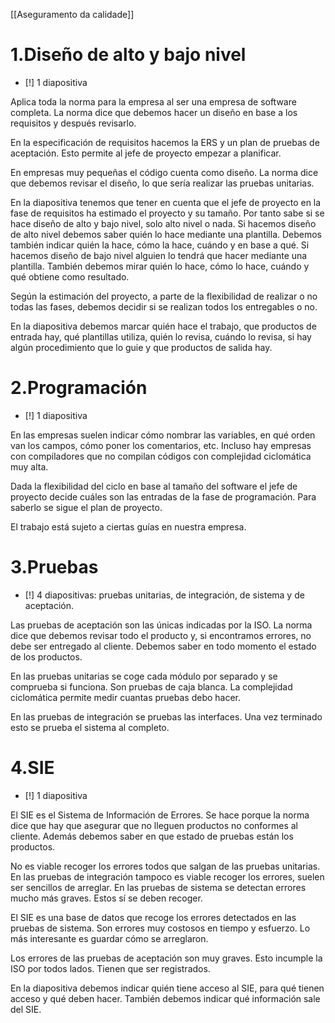 [[Aseguramento da calidade]]

# 1.Diseño de alto y bajo nivel
+ [!] 1 diapositiva

Aplica toda la norma para la empresa al ser una empresa de software completa. La norma dice que debemos hacer un diseño en base a los requisitos y después revisarlo.

En la especificación de requisitos hacemos la ERS y un plan de pruebas de aceptación. Esto permite al jefe de proyecto empezar a planificar. 

En empresas muy pequeñas el código cuenta como diseño. La norma dice que debemos revisar el diseño, lo que sería realizar las pruebas unitarias.

En la diapositiva tenemos que tener en cuenta que el jefe de proyecto en la fase de requisitos ha estimado el proyecto y su tamaño. Por tanto sabe si se hace diseño de alto y bajo nivel, solo alto nivel o nada. Si hacemos diseño de alto nivel debemos saber quién lo hace mediante una plantilla. Debemos también indicar quién la hace, cómo la hace, cuándo y en base a qué. Si hacemos diseño de bajo nivel alguien lo tendrá que hacer mediante una plantilla. También debemos mirar quién lo hace, cómo lo hace, cuándo y qué obtiene como resultado.

Según la estimación del proyecto, a parte de la flexibilidad de realizar o no todas las fases, debemos decidir si se realizan todos los entregables o no.

En la diapositiva debemos marcar quién hace el trabajo, que productos de entrada hay, qué plantillas utiliza, quién lo revisa, cuándo lo revisa, si hay algún procedimiento que lo guie y que productos de salida hay.

# 2.Programación
+ [!] 1 diapositiva

En las empresas suelen indicar cómo nombrar las variables, en qué orden van los campos, cómo poner los comentarios, etc. Incluso hay empresas con compiladores que no compilan códigos con complejidad ciclomática muy alta.

Dada la flexibilidad del ciclo en base al tamaño del software el jefe de proyecto decide cuáles son las entradas de la fase de programación. Para saberlo se sigue el plan de proyecto.

El trabajo está sujeto a ciertas guías en nuestra empresa.

# 3.Pruebas
+ [!] 4 diapositivas: pruebas unitarias, de integración, de sistema y de aceptación.

Las pruebas de aceptación son las únicas indicadas por la ISO. La norma dice que debemos revisar todo el producto y, si encontramos errores, no debe ser entregado al cliente. Debemos saber en todo momento el estado de los productos. 

En las pruebas unitarias se coge cada módulo por separado y se comprueba si funciona. Son pruebas de caja blanca. La complejidad ciclomática permite medir cuantas pruebas debo hacer.

En las pruebas de integración se pruebas las interfaces. Una vez terminado esto se prueba el sistema al completo.

# 4.SIE
+ [!] 1 diapositiva

El SIE es el Sistema de Información de Errores. Se hace porque la norma dice que hay que asegurar que no lleguen productos no conformes al cliente. Además debemos saber en que estado de pruebas están los productos. 

No es viable recoger los errores todos que salgan de las pruebas unitarias. En las pruebas de integración tampoco es viable recoger los errores, suelen ser sencillos de arreglar. En las pruebas de sistema se detectan errores mucho más graves. Estos sí se deben recoger.

El SIE es una base de datos que recoge los errores detectados en las pruebas de sistema. Son errores muy costosos en tiempo y esfuerzo. Lo más interesante es guardar cómo se arreglaron.

Los errores de las pruebas de aceptación son muy graves. Esto incumple la ISO por todos lados. Tienen que ser registrados.

En la diapositiva debemos indicar quién tiene acceso al SIE, para qué tienen acceso y qué deben hacer. También debemos indicar qué información sale del SIE.